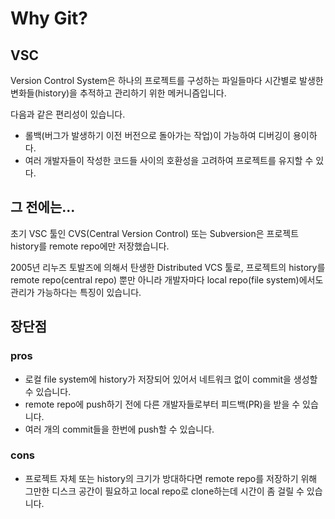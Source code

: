 # Why Git?

## VSC

Version Control System은 하나의 프로젝트를 구성하는 파일들마다 시간별로 발생한 변화들(history)을 추적하고 관리하기 위한 메커니즘입니다.

다음과 같은 편리성이 있습니다.

- 롤백(버그가 발생하기 이전 버전으로 돌아가는 작업)이 가능하여 디버깅이 용이하다.
- 여러 개발자들이 작성한 코드들 사이의 호환성을 고려하여 프로젝트를 유지할 수 있다.

## 그 전에는...

초기 VSC 툴인 CVS(Central Version Control) 또는 Subversion은 프로젝트 history를 remote repo에만 저장했습니다.

2005년 리누즈 토발즈에 의해서 탄생한 Distributed VCS 툴로, 프로젝트의 history를 remote repo(central repo) 뿐만 아니라 개발자마다 local repo(file system)에서도 관리가 가능하다는 특징이 있습니다.

## 장단점

### pros

- 로컬 file system에 history가 저장되어 있어서 네트워크 없이 commit을 생성할 수 있습니다.
- remote repo에 push하기 전에 다른 개발자들로부터 피드백(PR)을 받을 수 있습니다.
- 여러 개의 commit들을 한번에 push할 수 있습니다.

### cons

- 프로젝트 자체 또는 history의 크기가 방대하다면 remote repo를 저장하기 위해 그만한 디스크 공간이 필요하고 local repo로 clone하는데 시간이 좀 걸릴 수 있습니다.

